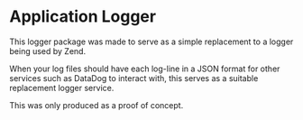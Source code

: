 # Application Logger

This logger package was made to serve as a simple replacement 
to a logger being used by Zend.

When your log files should have each log-line in a JSON
format for other services such as DataDog to interact with,
this serves as a suitable replacement logger service.

This was only produced as a proof of concept.
